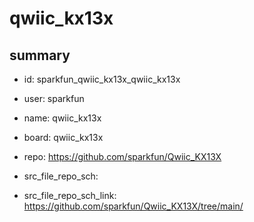 # qwiic_kx13x
 
## summary 
* id: sparkfun_qwiic_kx13x_qwiic_kx13x
* user: sparkfun
* name: qwiic_kx13x
* board: qwiic_kx13x
* repo: https://github.com/sparkfun/Qwiic_KX13X



* src_file_repo_sch: 
* src_file_repo_sch_link: https://github.com/sparkfun/Qwiic_KX13X/tree/main/






